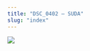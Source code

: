 ```yaml
---
title: "DSC_0402 – SUDA"
slug: "index"
---
```


[![](/wp-content/2015/05/DSC_0402-300x201.jpg)](/wp-content/2015/05/DSC_0402.jpg)